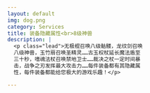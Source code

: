 ```yaml
---
layout: default
img: dog.png
category: Services
title: 装备隐藏属性<br>8级神兽
description: |
  <p class="lead">无极棍召唤八级骷髅，龙纹剑召唤
  八级神兽，玉竹扇召唤圣精灵……古玉权杖延长魔法盾至
  三十秒，嗜魂法杖召唤禁地卫士……裁决之杖一定时间暴
  击，战争之刃发挥最大攻击力……每件装备都有其隐藏属
  性，每件装备都能给您极大的游戏乐趣！</p>

---
```

